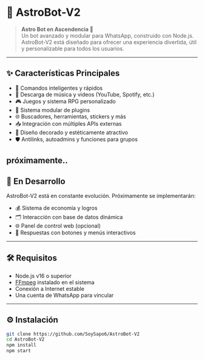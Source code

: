 # 🌌 AstroBot-V2

> **Astro Bot en Ascendencia 🚀**  
Un bot avanzado y modular para WhatsApp, construido con Node.js. AstroBot-V2 está diseñado para ofrecer una experiencia divertida, útil y personalizable para todos los usuarios.

---

## ✨ Características Principales

- 🤖 Comandos inteligentes y rápidos
- 🎵 Descarga de música y videos (YouTube, Spotify, etc.)
- 🎮 Juegos y sistema RPG personalizado
- 🧩 Sistema modular de plugins
- 🌐 Buscadores, herramientas, stickers y más
- 📥 Integración con múltiples APIs externas
- 🎨 Diseño decorado y estéticamente atractivo
- 🛡️ Antilinks, autoadmins y funciones para grupos

próximamente..
---

## 🚧 En Desarrollo

AstroBot-V2 está en constante evolución. Próximamente se implementarán:

- 💰 Sistema de economía y logros
- 🗂️ Interacción con base de datos dinámica
- 🌐 Panel de control web (opcional)
- 📲 Respuestas con botones y menús interactivos

---

## 🛠️ Requisitos

- Node.js v16 o superior
- [FFmpeg](https://ffmpeg.org/) instalado en el sistema
- Conexión a Internet estable
- Una cuenta de WhatsApp para vincular

---

## ⚙️ Instalación

```bash
git clone https://github.com/SoySapo6/AstroBot-V2
cd AstroBot-V2
npm install
npm start
